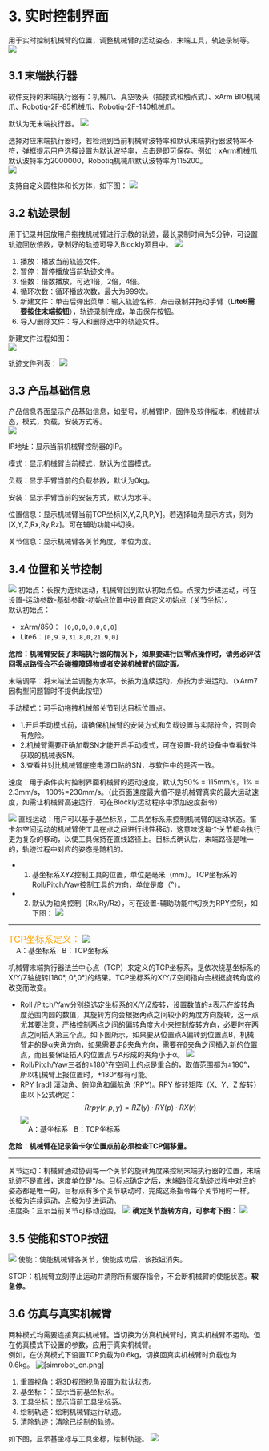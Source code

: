 # 3. 实时控制界面
用于实时控制机械臂的位置，调整机械臂的运动姿态，末端工具，轨迹录制等。
![](assets/live_control_cn.png)

## 3.1 末端执行器
软件支持的末端执行器有：机械爪、真空吸头（插接式和触点式）、xArm BIO机械爪、Robotiq-2F-85机械爪、Robotiq-2F-140机械爪。  

默认为无末端执行器。
![](assets/xarm_gripper_cn.png) 

选择对应末端执行器时，若检测到当前机械臂波特率和默认末端执行器波特率不符，弹框提示用户选择设置为默认波特率，点击是即可保存。例如：xArm机械爪默认波特率为2000000，Robotiq机械爪默认波特率为115200。  
![](assets/baudrate_cn.png)

支持自定义圆柱体和长方体，如下图：
![](assets/cylinder_cn.png)


## 3.2 轨迹录制
用于记录并回放用户拖拽机械臂进行示教的轨迹，最长录制时间为5分钟，可设置轨迹回放倍数，录制好的轨迹可导入Blockly项目中。
![](assets/recording_cn.png)
1. 播放：播放当前轨迹文件。
2. 暂停：暂停播放当前轨迹文件。
3. 倍数：倍数播放，可选1倍，2倍，4倍。
4. 循环次数：循环播放次数，最大为999次。
5. 新建文件：单击后弹出菜单：输入轨迹名称，点击录制并拖动手臂（**Lite6需要按住末端按钮**），轨迹录制完成，单击保存按钮。
6. 导入/删除文件：导入和删除选中的轨迹文件。  

新建文件过程如图：  
![](assets/create_traj_cn.jpg)
  
轨迹文件列表：
![](assets/import_traj_cn.png)


## 3.3 产品基础信息
产品信息界面显示产品基础信息，如型号，机械臂IP，固件及软件版本，机械臂状态，模式，负载，安装方式等。  
![](assets/product_info_cn.png)

IP地址：显示当前机械臂控制器的IP。  

模式：显示机械臂当前模式，默认为位置模式。  

负载：显示手臂当前的负载参数，默认为0kg。  

安装：显示手臂当前的安装方式，默认为水平。 

位置信息：显示机械臂当前TCP坐标[X,Y,Z,R,P,Y]。若选择轴角显示方式，则为[X,Y,Z,Rx,Ry,Rz]。可在辅助功能中切换。     

关节信息：显示机械臂各关节角度，单位为度。


## 3.4 位置和关节控制
![](assets/initial_pos_cn.png)
初始点：长按为连续运动，机械臂回到默认初始点位。点按为步进运动，可在设置-运动参数-基础参数-初始点位置中设置自定义初始点（关节坐标）。    
默认初始点：    
* xArm/850：``` [0,0,0,0,0,0,0]```  
* Lite6：```[0,9.9,31.8,0,21.9,0]```  

**危险：机械臂安装了末端执行器的情况下，如果要进行回零点操作时，请务必评估回零点路径会不会碰撞障碍物或者安装机械臂的固定面。** 

末端调平：将末端法兰调整为水平。长按为连续运动，点按为步进运动。（xArm7因构型问题暂时不提供此按钮）  

手动模式：可手动拖拽机械部关节到达目标位置点。 
* 1.开启手动模式前，请确保机械臂的安装方式和负载设置与实际符合，否则会有危险。
* 2.机械臂需要正确加载SN才能开启手动模式，可在设置-我的设备中查看软件获取的机械表SN。
* 3.查看并对比机械臂底座电源口贴的SN，与软件中的是否一致。

速度：用于条件实时控制界面机械臂的运动速度，默认为50% = 115mm/s，1% = 2.3mm/s， 100%=230mm/s。（此页面速度最大值不是机械臂真实的最大运动速度，如需让机械臂高速运行，可在Blockly运动程序中添加速度指令）   


![](assets/linear_motion_cn.png)
直线运动：用户可以基于基坐标系，工具坐标系来控制机械臂的运动状态。笛卡尔空间运动的机械臂使工具在点之间进行线性移动，这意味这每个关节都会执行更为复杂的移动，以使工具保持在直线路径上。目标点确认后，末端路径是唯一的，轨迹过程中对应的姿态是随机的。
* 1. 基坐标系XYZ控制工具的位置，单位是毫米（mm）。TCP坐标系的Roll/Pitch/Yaw控制工具的方向，单位是度（°）。
* 2. 默认为轴角控制（Rx/Ry/Rz），可在设置-辅助功能中切换为RPY控制，如下图：
![](assets/RPY_control_cn.png)

***
<font color=Orange size=4>TCP坐标系定义：</font>
![](assets/tcp_coor_cn.png)   
&nbsp;&nbsp;&nbsp;&nbsp;A：基坐标系&nbsp;&nbsp;&nbsp;B：TCP坐标系 

机械臂末端执行器法兰中心点（TCP）来定义的TCP坐标系，是依次绕基坐标系的X/Y/Z轴旋转[180°, 0°,0°]的结果。TCP坐标系的X/Y/Z空间指向会根据旋转角度的改变而改变。
* Roll /Pitch/Yaw分别绕选定坐标系的X/Y/Z旋转，设置数值的±表示在旋转角度范围内圆的数值，其旋转方向会根据两点之间较小的角度方向旋转，这一点尤其要注意，严格控制两点之间的偏转角度大小来控制旋转方向，必要时在两点之间插入第三个点。如下图所示，如果要从位置点A偏转到位置点B，机械臂走的是α夹角方向，如果需要走β夹角方向，需要在β夹角之间插入新的位置点，而且要保证插入的位置点与A形成的夹角小于α。
![](assets/rpy_1.png)
* Roll/Pitch/Yaw三者的±180°在空间上的点是重合的，取值范围都为±180°，所以机械臂上报位置时，±180°都有可能。
* RPY [rad] 滚动角、俯仰角和偏航角 (RPY)。RPY 旋转矩阵（X、Y、Z 旋转）由以下公式确定：
$$
Rrpy ( r, p,y) = R Z (y ) · R Y (p ) · R X ( r )
$$ 
![](assets/rpy_2.png)    
&nbsp;&nbsp;&nbsp;&nbsp;A：基坐标系&nbsp;&nbsp;&nbsp;B：TCP坐标系 

**危险：机械臂在记录笛卡尔位置点前必须检查TCP偏移量。**
***

关节运动：机械臂通过协调每一个关节的旋转角度来控制末端执行器的位置，末端轨迹不是直线，速度单位是°/s。目标点确定之后，末端路径和轨迹过程中对应的姿态都是唯一的，目标点有多个关节联动时，完成这条指令每个关节用时一样。  
长按为连续运动，点按为步进运动。  
进度条：显示当前关节可移动范围。
![](assets/joint_motion.png)
**确定关节旋转方向，可参考下图：**
![](assets/joint_direction.png)

## 3.5 使能和STOP按钮
![](assets/enable_stop_cn.png)
使能：使能机械臂各关节，使能成功后，该按钮消失。  

STOP：机械臂立刻停止运动并清除所有缓存指令，不会断机械臂的使能状态。**软急停。**

## 3.6 仿真与真实机械臂
两种模式均需要连接真实机械臂。当切换为仿真机械臂时，真实机械臂不运动。但在仿真模式下设置的参数，应用于真实机械臂。  
例如，在仿真模式下设置TCP负载为0.6kg，切换回真实机械臂时负载也为0.6kg。
![[simrobot_cn.png]](assets/simrobot_cn.png)

1. 重置视角：将3D视图视角设置为默认状态。
2. 基坐标：：显示当前基坐标系。
3. 工具坐标：显示当前工具坐标系。
4. 绘制轨迹：绘制机械臂运行轨迹。
5. 清除轨迹：清除已绘制的轨迹。  
  
  如下图，显示基坐标与工具坐标，绘制轨迹。
![](assets/plotpath.png)



